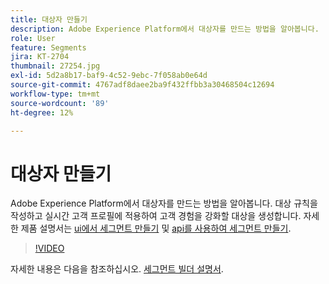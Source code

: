 ```yaml
---
title: 대상자 만들기
description: Adobe Experience Platform에서 대상자를 만드는 방법을 알아봅니다.
role: User
feature: Segments
jira: KT-2704
thumbnail: 27254.jpg
exl-id: 5d2a8b17-baf9-4c52-9ebc-7f058ab0e64d
source-git-commit: 4767adf8daee2ba9f432ffbb3a30468504c12694
workflow-type: tm+mt
source-wordcount: '89'
ht-degree: 12%

---
```


# 대상자 만들기

Adobe Experience Platform에서 대상자를 만드는 방법을 알아봅니다. 대상 규칙을 작성하고 실시간 고객 프로필에 적용하여 고객 경험을 강화할 대상을 생성합니다. 자세한 제품 설명서는 [ui에서 세그먼트 만들기](https://experienceleague.adobe.com/docs/experience-platform/segmentation/ui/overview.html) 및 [api를 사용하여 세그먼트 만들기](https://experienceleague.adobe.com/docs/experience-platform/segmentation/tutorials/create-a-segment.html).

>[!VIDEO](https://video.tv.adobe.com/v/27254?quality=12&learn=on)

자세한 내용은 다음을 참조하십시오. [세그먼트 빌더 설명서](https://experienceleague.adobe.com/docs/experience-platform/segmentation/ui/segment-builder.html).
